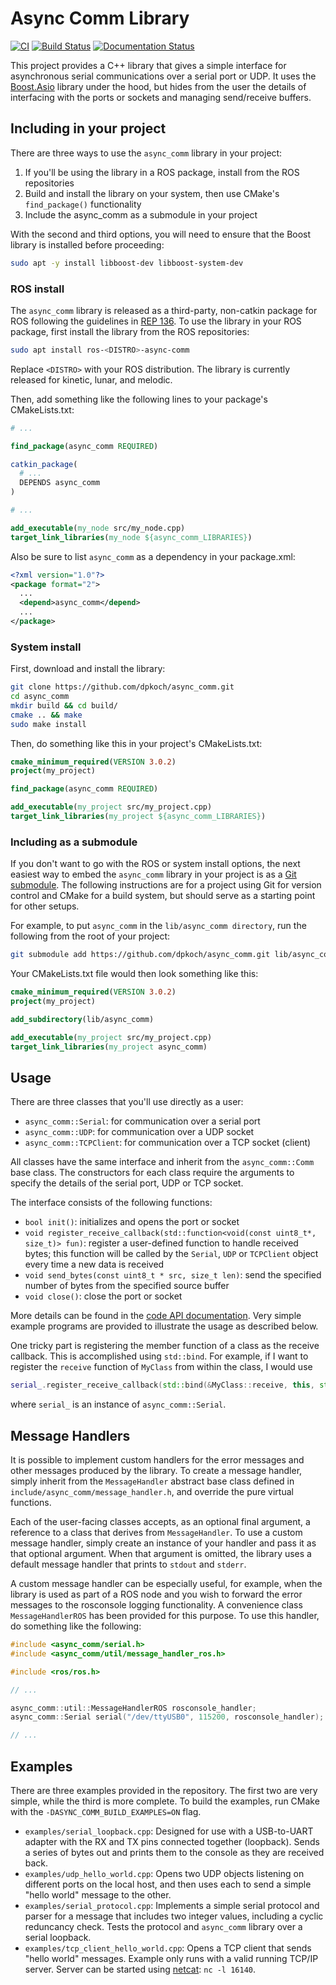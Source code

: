 # Async Comm Library

[![CI](https://github.com/dpkoch/async_comm/actions/workflows/ci.yml/badge.svg
)]()
[![Build Status](http://build.ros.org/buildStatus/icon?job=Mdev__async_comm__ubuntu_bionic_amd64&subject=ROS%20Buildfarm)](http://build.ros.org/job/Mdev__async_comm__ubuntu_bionic_amd64)
[![Documentation Status](https://codedocs.xyz/dpkoch/async_comm.svg)](https://codedocs.xyz/dpkoch/async_comm/)

This project provides a C++ library that gives a simple interface for asynchronous serial communications over a serial port or UDP.
It uses the [Boost.Asio](http://www.boost.org/doc/libs/master/doc/html/boost_asio.html) library under the hood, but hides from the user the details of interfacing with the ports or sockets and managing send/receive buffers.

## Including in your project

There are three ways to use the `async_comm` library in your project:

  1. If you'll be using the library in a ROS package, install from the ROS repositories
  2. Build and install the library on your system, then use CMake's `find_package()` functionality
  3. Include the async_comm as a submodule in your project

With the second and third options, you will need to ensure that the Boost library is installed before proceeding:

```bash
sudo apt -y install libboost-dev libboost-system-dev
```

### ROS install

The `async_comm` library is released as a third-party, non-catkin package for ROS following the guidelines in [REP 136](http://www.ros.org/reps/rep-0136.html). To use the library in your ROS package, first install the library from the ROS repositories:

```bash
sudo apt install ros-<DISTRO>-async-comm
```

Replace `<DISTRO>` with your ROS distribution. The library is currently released for kinetic, lunar, and melodic.

Then, add something like the following lines to your package's CMakeLists.txt:

```CMake
# ...

find_package(async_comm REQUIRED)

catkin_package(
  # ...
  DEPENDS async_comm
)

# ...

add_executable(my_node src/my_node.cpp)
target_link_libraries(my_node ${async_comm_LIBRARIES})
```

Also be sure to list `async_comm` as a dependency in your package.xml:

```XML
<?xml version="1.0"?>
<package format="2">
  ...
  <depend>async_comm</depend>
  ...
</package>
```

### System install

First, download and install the library:

```bash
git clone https://github.com/dpkoch/async_comm.git
cd async_comm
mkdir build && cd build/
cmake .. && make
sudo make install
```

Then, do something like this in your project's CMakeLists.txt:

```CMake
cmake_minimum_required(VERSION 3.0.2)
project(my_project)

find_package(async_comm REQUIRED)

add_executable(my_project src/my_project.cpp)
target_link_libraries(my_project ${async_comm_LIBRARIES})
```

### Including as a submodule

If you don't want to go with the ROS or system install options, the next easiest way to embed the `async_comm` library in your project is as a [Git submodule](https://git-scm.com/docs/gitsubmodules). The following instructions are for a project using Git for version control and CMake for a build system, but should serve as a starting point for other setups.

For example, to put `async_comm` in the `lib/async_comm directory`, run the following from the root of your project:

```bash
git submodule add https://github.com/dpkoch/async_comm.git lib/async_comm
```

Your CMakeLists.txt file would then look something like this:

```CMake
cmake_minimum_required(VERSION 3.0.2)
project(my_project)

add_subdirectory(lib/async_comm)

add_executable(my_project src/my_project.cpp)
target_link_libraries(my_project async_comm)
```

## Usage

There are three classes that you'll use directly as a user:

  - `async_comm::Serial`: for communication over a serial port
  - `async_comm::UDP`: for communication over a UDP socket
  - `async_comm::TCPClient`: for communication over a TCP socket (client)

All classes have the same interface and inherit from the `async_comm::Comm` base class.
The constructors for each class require the arguments to specify the details of the serial port, UDP or TCP socket.

The interface consists of the following functions:

  - `bool init()`: initializes and opens the port or socket
  - `void register_receive_callback(std::function<void(const uint8_t*, size_t)> fun)`: register a user-defined function to handle received bytes; this function will be called by the `Serial`, `UDP` or `TCPClient` object every time a new data is received
  - `void send_bytes(const uint8_t * src, size_t len)`: send the specified number of bytes from the specified source buffer
  - `void close()`: close the port or socket

More details can be found in the [code API documentation](https://codedocs.xyz/dpkoch/async_comm/).
Very simple example programs are provided to illustrate the usage as described below.

One tricky part is registering the member function of a class as the receive callback. This is accomplished using `std::bind`. For example, if I want to register the `receive` function of `MyClass` from within the class, I would use

```C++
serial_.register_receive_callback(std::bind(&MyClass::receive, this, std::placeholders::_1, std::placeholders::_2));
```

where `serial_` is an instance of `async_comm::Serial`.

## Message Handlers

It is possible to implement custom handlers for the error messages and other messages produced by the library. To create a message handler, simply inherit from the `MessageHandler` abstract base class defined in `include/async_comm/message_handler.h`, and override the pure virtual functions.

Each of the user-facing classes accepts, as an optional final argument, a reference to a class that derives from `MessageHandler`. To use a custom message handler, simply create an instance of your handler and pass it as that optional argument. When that argument is omitted, the library uses a default message handler that prints to `stdout` and `stderr`.

A custom message handler can be especially useful, for example, when the library is used as part of a ROS node and you wish to forward the error messages to the rosconsole logging functionality. A convenience class `MessageHandlerROS` has been provided for this purpose. To use this handler, do something like the following:

```C++
#include <async_comm/serial.h>
#include <async_comm/util/message_handler_ros.h>

#include <ros/ros.h>

// ...

async_comm::util::MessageHandlerROS rosconsole_handler;
async_comm::Serial serial("/dev/ttyUSB0", 115200, rosconsole_handler);

// ...
```

## Examples

There are three examples provided in the repository. The first two are very simple, while the third is more complete. To build the examples, run CMake with the `-DASYNC_COMM_BUILD_EXAMPLES=ON` flag.

  - `examples/serial_loopback.cpp`: Designed for use with a USB-to-UART adapter with the RX and TX pins connected together (loopback). Sends a series of bytes out and prints them to the console as they are received back.
  - `examples/udp_hello_world.cpp`: Opens two UDP objects listening on different ports on the local host, and then uses each to send a simple "hello world" message to the other.
  - `examples/serial_protocol.cpp`: Implements a simple serial protocol and parser for a message that includes two integer values, including a cyclic reduncancy check. Tests the protocol and `async_comm` library over a serial loopback.
  - `examples/tcp_client_hello_world.cpp`: Opens a TCP client that sends "hello world" messages. Example only runs with a valid running TCP/IP server. Server can be started using [netcat](https://en.wikipedia.org/wiki/Netcat): `nc -l 16140`.
